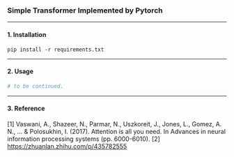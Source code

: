 ### Simple Transformer Implemented by Pytorch
---
#### 1. Installation
```
pip install -r requirements.txt
```
---
#### 2. Usage
```python
# to be continued.
```
---
#### 3. Reference
[1] Vaswani, A., Shazeer, N., Parmar, N., Uszkoreit, J., Jones, L., Gomez, A. N., ... & Polosukhin, I. (2017). Attention is all you need. In Advances in neural information processing systems (pp. 6000-6010).
[2] https://zhuanlan.zhihu.com/p/435782555

